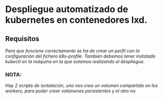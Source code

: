 # Despliegue automatizado de kubernetes en contenedores lxd.

## Requisitos
_Para que funcione correctamente se ha de crear un perfil con la configuración del fichero k8s-profile._
_También debemos tener instalado kubectl en la máquina en la que estamos realizando el despliegue._

### NOTA:
_Hay 2 scripts de isntalación, uno nos crea un volumen compartido en los workers, para poder crear volúmenes persistentes y el otro no._
